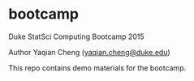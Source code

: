 # bootcamp
Duke StatSci Computing Bootcamp 2015

Author Yaqian Cheng (yaqian.cheng@duke.edu)

This repo contains demo materials for the bootcamp.